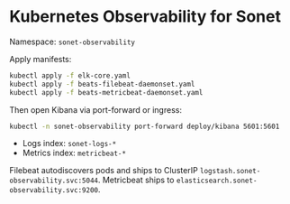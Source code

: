 # Kubernetes Observability for Sonet

Namespace: `sonet-observability`

Apply manifests:
```bash
kubectl apply -f elk-core.yaml
kubectl apply -f beats-filebeat-daemonset.yaml
kubectl apply -f beats-metricbeat-daemonset.yaml
```

Then open Kibana via port-forward or ingress:
```bash
kubectl -n sonet-observability port-forward deploy/kibana 5601:5601
```

- Logs index: `sonet-logs-*`
- Metrics index: `metricbeat-*`

Filebeat autodiscovers pods and ships to ClusterIP `logstash.sonet-observability.svc:5044`. Metricbeat ships to `elasticsearch.sonet-observability.svc:9200`.